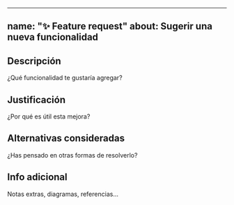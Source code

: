  ---
name: "✨ Feature request"
about: Sugerir una nueva funcionalidad
---

## Descripción
¿Qué funcionalidad te gustaría agregar?

## Justificación
¿Por qué es útil esta mejora?

## Alternativas consideradas
¿Has pensado en otras formas de resolverlo?

## Info adicional
Notas extras, diagramas, referencias...

